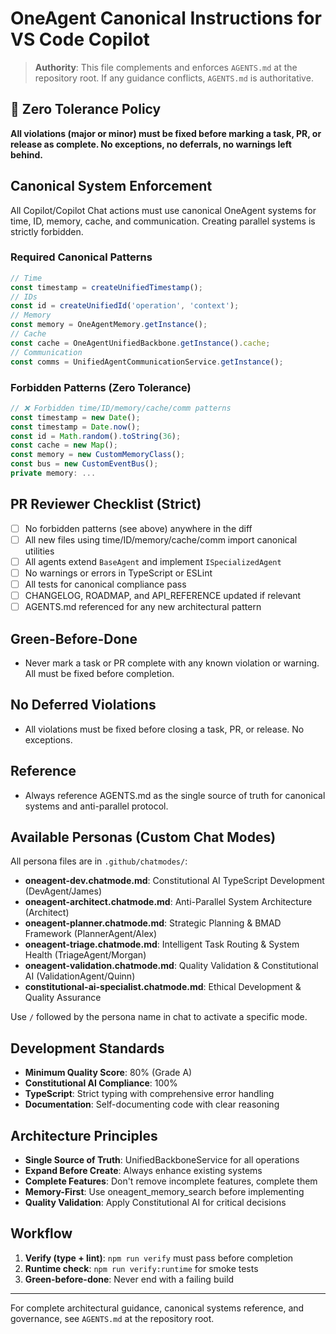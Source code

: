 ﻿# OneAgent Canonical Instructions for VS Code Copilot

> **Authority**: This file complements and enforces `AGENTS.md` at the repository root. If any guidance conflicts, `AGENTS.md` is authoritative.

## 🚨 Zero Tolerance Policy

**All violations (major or minor) must be fixed before marking a task, PR, or release as complete. No exceptions, no deferrals, no warnings left behind.**

## Canonical System Enforcement

All Copilot/Copilot Chat actions must use canonical OneAgent systems for time, ID, memory, cache, and communication. Creating parallel systems is strictly forbidden.

### Required Canonical Patterns

```typescript
// Time
const timestamp = createUnifiedTimestamp();
// IDs
const id = createUnifiedId('operation', 'context');
// Memory
const memory = OneAgentMemory.getInstance();
// Cache
const cache = OneAgentUnifiedBackbone.getInstance().cache;
// Communication
const comms = UnifiedAgentCommunicationService.getInstance();
```

### Forbidden Patterns (Zero Tolerance)

```typescript
// ❌ Forbidden time/ID/memory/cache/comm patterns
const timestamp = new Date();
const timestamp = Date.now();
const id = Math.random().toString(36);
const cache = new Map();
const memory = new CustomMemoryClass();
const bus = new CustomEventBus();
private memory: ...
```

## PR Reviewer Checklist (Strict)

- [ ] No forbidden patterns (see above) anywhere in the diff
- [ ] All new files using time/ID/memory/cache/comm import canonical utilities
- [ ] All agents extend `BaseAgent` and implement `ISpecializedAgent`
- [ ] No warnings or errors in TypeScript or ESLint
- [ ] All tests for canonical compliance pass
- [ ] CHANGELOG, ROADMAP, and API_REFERENCE updated if relevant
- [ ] AGENTS.md referenced for any new architectural pattern

## Green-Before-Done

- Never mark a task or PR complete with any known violation or warning. All must be fixed before completion.

## No Deferred Violations

- All violations must be fixed before closing a task, PR, or release. No exceptions.

## Reference

- Always reference AGENTS.md as the single source of truth for canonical systems and anti-parallel protocol.

## Available Personas (Custom Chat Modes)

All persona files are in `.github/chatmodes/`:

- **oneagent-dev.chatmode.md**: Constitutional AI TypeScript Development (DevAgent/James)
- **oneagent-architect.chatmode.md**: Anti-Parallel System Architecture (Architect)
- **oneagent-planner.chatmode.md**: Strategic Planning & BMAD Framework (PlannerAgent/Alex)
- **oneagent-triage.chatmode.md**: Intelligent Task Routing & System Health (TriageAgent/Morgan)
- **oneagent-validation.chatmode.md**: Quality Validation & Constitutional AI (ValidationAgent/Quinn)
- **constitutional-ai-specialist.chatmode.md**: Ethical Development & Quality Assurance

Use `/` followed by the persona name in chat to activate a specific mode.

## Development Standards

- **Minimum Quality Score**: 80% (Grade A)
- **Constitutional AI Compliance**: 100%
- **TypeScript**: Strict typing with comprehensive error handling
- **Documentation**: Self-documenting code with clear reasoning

## Architecture Principles

- **Single Source of Truth**: UnifiedBackboneService for all operations
- **Expand Before Create**: Always enhance existing systems
- **Complete Features**: Don't remove incomplete features, complete them
- **Memory-First**: Use oneagent_memory_search before implementing
- **Quality Validation**: Apply Constitutional AI for critical decisions

## Workflow

1. **Verify (type + lint)**: `npm run verify` must pass before completion
2. **Runtime check**: `npm run verify:runtime` for smoke tests
3. **Green-before-done**: Never end with a failing build

---

For complete architectural guidance, canonical systems reference, and governance, see `AGENTS.md` at the repository root.
